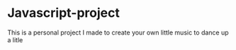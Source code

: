 # Javascript-project
This is a personal project I made to create your own little music to dance up a litle
